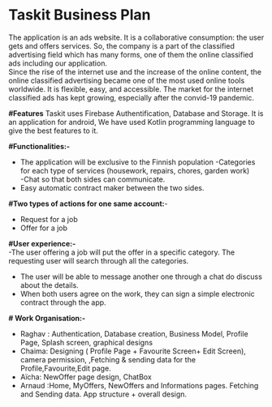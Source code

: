 # Taskit Business Plan
The application is an ads website. It is a collaborative consumption: the user gets and offers services. So, the company is a part of the classified advertising field which has many forms, one of them the online classified ads including our application.  
Since the rise of the internet use and the increase of the online content, the online classified advertising became one of the most used online tools worldwide. It is flexible, easy, and accessible. The market for the internet classified ads has kept growing, especially after the convid-19 pandemic. 

**#Features**
Taskit uses Firebase Authentification, Database and Storage. It is an application for android, We have used Kotlin programming language to give the best features to it.

**#Functionalities:-**
 - The application will be exclusive to the Finnish population 
 -Categories for each type of services (housework, repairs, chores, garden work)  
-Chat so that both sides can communicate.  
- Easy automatic contract maker between the two sides.  

**#Two types of actions for one same account:**-  

- Request for a job  
- Offer for a job  

**#User experience:-**  
-The user offering a job will put the offer in a specific category. The requesting user will search through all the categories.  
- The user will be able to message another one through a chat do discuss about the details. 
- When both users agree on the work, they can sign a simple electronic contract through the app.


**# Work Organisation:-**  
 - Raghav : Authentication, Database creation, Business Model, Profile Page, Splash screen, graphical designs
 - Chaima: Designing ( Profile Page + Favourite Screen+ Edit Screen), camera permission, ,Fetching  & sending data for the Profile,Favourite,Edit page.
 - Aïcha: NewOffer page design, ChatBox
-  Arnaud  :Home, MyOffers, NewOffers and Informations pages. Fetching and Sending data. App structure + overall design. 


